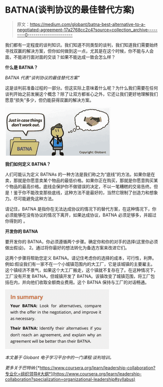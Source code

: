 # BATNA(谈判协议的最佳替代方案)

> 原文：<https://medium.com/globant/batna-best-alternative-to-a-negotiated-agreement-17a2768cc2c4?source=collection_archive---------0----------------------->

我们都有一定程度的谈判知识。我们知道不同类型的谈判，我们知道我们需要始终寻找双赢的解决方案，但你如何做到这一点，尤其是在这个时候，你不能与人会面，不能进行面对面的交谈？如果不能达成一致会怎么样？

**什么是 BATNA？**

*BATNA 代表“谈判协议的最佳替代方案”*

这是谈判前准备过程的一部分。但这实际上意味着什么呢？为什么我们需要在任何谈判开始之前发展这个概念？除了让双方都省心之外，它还让我们更好地理解我们愿意“损失”多少，但仍能获得双赢的解决方案。

![](img/b664a0ae974a1d810b6360d056b3fe42.png)

**我们如何定义 BATNA？**

人们可能认为定义 BATNAs 的一种方法是我们称之为“底线”的方法。如果你是在卖，那就是你愿意卖某个物品的最低价格。如果你正在购买，那就是你愿意购买某个物品的最高价格。底线会保护你不做错误的决定，不以一笔糟糕的交易告终。但是！鉴于你不能改变那些底线，这种方法不是最好的，当然它限制了创造力和想象力。尽可能避免这种方法。

请记住，BATNA 是指你在无法达成协议的情况下的替代方案，在这种情况下，你必须能够在没有协议的情况下离开，如果达成协议，BATNA 必须足够多，并超过你得到的
。

**开发你的 BATNA**

要开发你的 BATNA，你必须遵循两个步骤。确定你和你的对手的选择(这里你必须做出假设)。
2。通过将你最好的想法转化为备选方案来改进它们。

这两个步骤将帮助您定义 BATNA。请记住考虑你的选择的成本，可行性，利弊。
例如:假设我们有一家不在一个小城镇范围内的大工厂，它是该城镇的主要雇主。这个镇经济不景气，如果这个大工厂搬走，这个镇就不复存在了。在这种情况下，工厂没有开发 BATNA，但城镇开发了 BATNA。该镇改变了城镇范围，将工厂包括在内，并向他们收取全额商业费用。这个 BATNA 保持与工厂的对话畅通。

![](img/a8636e406374913a61142ea52573e6a0.png)

*本文基于 Globant 电子学习平台中的一门课程:谈判培训。*

*更多关于巴特纳:*[*https://www.coursera.org/learn/leadership-collaboration?专业化=组织领导#大纲*](https://www.coursera.org/learn/leadership-collaboration?specialization=organizational-leadership#syllabus)